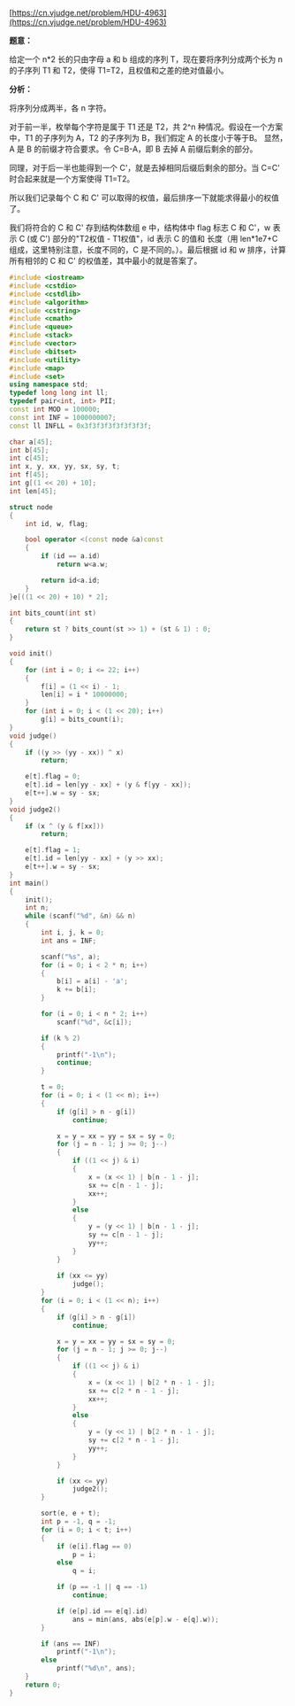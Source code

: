 [https://cn.vjudge.net/problem/HDU-4963](https://cn.vjudge.net/problem/HDU-4963)

**题意：**

给定一个 n*2 长的只由字母 a 和 b 组成的序列 T，现在要将序列分成两个长为 n 的子序列 T1 和 T2，使得 T1=T2，且权值和之差的绝对值最小。

**分析：**

将序列分成两半，各 n 字符。

对于前一半，枚举每个字符是属于 T1 还是 T2，共 2^n 种情况。假设在一个方案中，T1 的子序列为 A，T2 的子序列为 B，我们假定 A 的长度小于等于B。
显然，A 是 B 的前缀才符合要求。令 C=B-A，即 B 去掉 A 前缀后剩余的部分。

同理，对于后一半也能得到一个 C'，就是去掉相同后缀后剩余的部分。当 C=C' 时合起来就是一个方案使得 T1=T2。

所以我们记录每个 C 和 C' 可以取得的权值，最后排序一下就能求得最小的权值了。

我们将符合的 C 和 C' 存到结构体数组 e 中，结构体中 flag 标志 C 和 C'，w 表示 C (或 C') 部分的"T2权值 - T1权值"，id 表示 C 的值和
长度（用 len*1e7+C 组成，这里特别注意，长度不同的，C 是不同的。）。最后根据 id 和 w 排序，计算所有相邻的 C 和 C' 的权值差，其中最小的就是答案了。

```c++
#include <iostream>
#include <cstdio>
#include <cstdlib>
#include <algorithm>
#include <cstring>
#include <cmath>
#include <queue>
#include <stack>
#include <vector>
#include <bitset>
#include <utility>
#include <map>
#include <set>
using namespace std;
typedef long long int ll;
typedef pair<int, int> PII;
const int MOD = 100000;
const int INF = 1000000007;
const ll INFLL = 0x3f3f3f3f3f3f3f3f;

char a[45];
int b[45];
int c[45];
int x, y, xx, yy, sx, sy, t;
int f[45];
int g[(1 << 20) + 10];
int len[45];

struct node
{
	int id, w, flag;

	bool operator <(const node &a)const
	{
		if (id == a.id)
			return w<a.w;

		return id<a.id;
	}
}e[((1 << 20) + 10) * 2];

int bits_count(int st)
{
	return st ? bits_count(st >> 1) + (st & 1) : 0;
}

void init()
{
	for (int i = 0; i <= 22; i++)
	{
		f[i] = (1 << i) - 1;
		len[i] = i * 10000000;
	}
	for (int i = 0; i < (1 << 20); i++)
		g[i] = bits_count(i);
}
void judge()
{
	if ((y >> (yy - xx)) ^ x)
		return;

	e[t].flag = 0;
	e[t].id = len[yy - xx] + (y & f[yy - xx]);
	e[t++].w = sy - sx;
}
void judge2()
{
	if (x ^ (y & f[xx]))
		return;

	e[t].flag = 1;
	e[t].id = len[yy - xx] + (y >> xx);
	e[t++].w = sy - sx;
}
int main()
{
	init();
	int n;
	while (scanf("%d", &n) && n)
	{
		int i, j, k = 0;
		int ans = INF;

		scanf("%s", a);
		for (i = 0; i < 2 * n; i++)
		{
			b[i] = a[i] - 'a';
			k += b[i];
		}

		for (i = 0; i < n * 2; i++)
			scanf("%d", &c[i]);

		if (k % 2)
		{
			printf("-1\n");
			continue;
		}

		t = 0;
		for (i = 0; i < (1 << n); i++)
		{
			if (g[i] > n - g[i])
				continue;

			x = y = xx = yy = sx = sy = 0;
			for (j = n - 1; j >= 0; j--)
			{
				if ((1 << j) & i)
				{
					x = (x << 1) | b[n - 1 - j];
					sx += c[n - 1 - j];
					xx++;
				}
				else
				{
					y = (y << 1) | b[n - 1 - j];
					sy += c[n - 1 - j];
					yy++;
				}
			}
  
			if (xx <= yy)
				judge();
		}
		for (i = 0; i < (1 << n); i++)
		{
			if (g[i] > n - g[i])
				continue;

			x = y = xx = yy = sx = sy = 0;
			for (j = n - 1; j >= 0; j--)
			{
				if ((1 << j) & i)
				{
					x = (x << 1) | b[2 * n - 1 - j];
					sx += c[2 * n - 1 - j];
					xx++;
				}
				else
				{
					y = (y << 1) | b[2 * n - 1 - j];
					sy += c[2 * n - 1 - j];
					yy++;
				}
			}

			if (xx <= yy)
				judge2();
		}

		sort(e, e + t);
		int p = -1, q = -1;
		for (i = 0; i < t; i++)
		{
			if (e[i].flag == 0)
				p = i;
			else
				q = i;

			if (p == -1 || q == -1)
				continue;

			if (e[p].id == e[q].id)
				ans = min(ans, abs(e[p].w - e[q].w));
		}

		if (ans == INF)
			printf("-1\n");
		else
			printf("%d\n", ans);
	}
	return 0;
}
```
